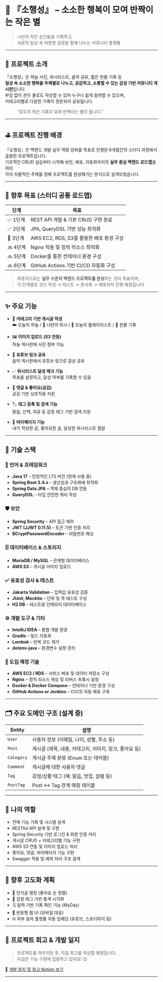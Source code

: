 # 🌟 『소행성』 – 소소한 행복이 모여 반짝이는 작은 별

> 나만의 작은 순간들을 기록하고,  
> 서로의 일상 속 따뜻한 감정을 함께 나누는 커뮤니티 플랫폼

---

## 🌼 프로젝트 소개

『소행성』은 하늘 사진, 위시리스트, 음악 공유, 짧은 한줄 기록 등  
**일상 속 소소한 행복을 주제별로 나누고, 공감하고, 소통할 수 있는 감성 기반 커뮤니티 게시판**입니다.  
부담 없이 한두 줄로도 작성할 수 있어 누구나 쉽게 참여할 수 있으며,  
카테고리별로 다양한 기록이 정돈되어 공유됩니다.

> “모두의 작은 기록이 모여 반짝이는 별이 됩니다.”

---

## ⛳ 프로젝트 진행 배경

『소행성』은 백엔드 개발 실무 역량 강화를 목표로 진행된 6개월간의 스터디 과정에서 출발한 프로젝트입니다.  
기초적인 CRUD 실습부터 시작해 보안, 배포, 자동화까지의 **실무 중심 백엔드 로드맵**을 따라  
각자 자율적인 주제를 정해 프로젝트를 완성해가는 방식으로 설계되었습니다.

---

## 📅 향후 목표 (스터디 공통 로드맵)

| 단계 | 목표 |
|------|------|
| ✅ 1단계 | REST API 개발 & 기본 CRUD 구현 완료 |
| ✅ 2단계 | JPA, QueryDSL 기반 성능 최적화 |
| 🔄 3단계 | AWS EC2, RDS, S3를 활용한 배포 환경 구성 |
| 🔜 4단계 | Nginx 적용 및 정적 리소스 최적화 |
| 🔜 5단계 | Docker를 통한 컨테이너 환경 구성 |
| 🔜 6단계 | GitHub Actions 기반 CI/CD 자동화 구성 |

> 최종적으로는 **실무 수준의 백엔드 프로젝트를 완성**하는 것이 목표이며,  
> 각 단계별로 코드 작성 → 테스트 → 문서화 → 배포까지 진행 예정입니다.

---

## ✨ 주요 기능

- 📌 **카테고리 기반 게시글 작성**  
  ☁️ 오늘의 하늘 / 🍰 나만의 위시 / 🎵 오늘의 플레이리스트 / 📖 한줄 기록

- 🖼️ **이미지 업로드 (S3 연동)**  
  하늘 게시판에 사진 첨부 가능

- 🔗 **유튜브 링크 공유**  
  음악 게시판에서 유튜브 링크로 감상 공유

- ✅ **위시리스트 달성 체크 기능**  
  목표를 설정하고, 달성 여부를 기록할 수 있음

- 💬 **댓글 & 좋아요(공감)**  
  공감 기반 상호작용 지원

- 🏷️ **태그 등록 및 검색 기능**  
  맑음, 산책, 여유 등 감정 태그 기반 검색 지원

- 👤 **마이페이지 기능**  
  내가 작성한 글, 좋아요한 글, 달성한 위시리스트 열람

---

## 🔧 기술 스택

### 📙 언어 & 프레임워크
- **Java 17** – 안정적인 LTS 버전 (현재 사용 중)
- **Spring Boot 3.4.x** – 생산성과 구조화에 최적화
- **Spring Data JPA** – 객체 중심의 DB 연동
- **QueryDSL** – 타입 안전한 쿼리 작성

### 🛡️ 보안
- **Spring Security** – API 접근 제어
- **JWT (JJWT 0.11.5)** – 토큰 기반 인증 처리
- **BCryptPasswordEncoder** – 비밀번호 해싱

### 🗄️ 데이터베이스 & 스토리지
- **MariaDB / MySQL** – 관계형 데이터베이스
- **AWS S3** – 게시글 이미지 업로드

### ✅ 유효성 검사 & 테스트
- **Jakarta Validation** – 입력값 유효성 검증
- **JUnit, Mockito** – 단위 및 목 테스트 구성
- **H2 DB** – 테스트용 인메모리 데이터베이스

### ⚙️ 개발 도구 & 기타
- **IntelliJ IDEA** – 통합 개발 환경
- **Gradle** – 빌드 자동화
- **Lombok** – 반복 코드 제거
- **dotenv-java** – 환경변수 설정 관리

### 🧭 도입 예정 기술

- **AWS EC2 / RDS** – 서비스 배포 및 데이터 저장소 구성
- **Nginx** – 정적 리소스 캐싱 및 리버스 프록시 설정
- **Docker & Docker Compose** – 컨테이너 기반 환경 구성
- **GitHub Actions or Jenkins** – CI/CD 자동 배포 구축

---

## 🗂️ 주요 도메인 구조 (설계 중)

| Entity | 설명 |
|--------|------|
| `User` | 사용자 정보 (이메일, 나이, 성별, 주소 등) |
| `Post` | 게시글 (제목, 내용, 카테고리, 이미지, 링크, 좋아요 등) |
| `Category` | 게시글 주제 분류 (Enum 또는 테이블) |
| `Comment` | 게시글에 대한 사용자 댓글 |
| `Tag` | 감정/상황 태그 (예: 맑음, 맛집, 설렘 등) |
| `PostTag` | Post ↔ Tag 관계 매핑 테이블 |

---

## 🧠 나의 역할

- 전체 기능 기획 및 시스템 설계
- RESTful API 설계 및 구현
- Spring Security 기반 로그인 & 회원 인증 처리
- 게시글 CRUD + 카테고리별 기능 구현
- AWS S3 연동 및 이미지 업로드 처리
- 좋아요, 댓글, 마이페이지 기능 구현
- Swagger 적용 및 예외 처리 구조 설계

---

## 🌈 향후 고도화 계획

- 🎯 인기글 랭킹 (좋아요 순 정렬)
- 🎨 감정 태그 기반 통계 시각화
- 🗓️ 달력 기반 기록 확인 기능 (MyDay)
- 📱 반응형 웹 UI (모바일 대응)
- 🌐 외부 음악 플랫폼 자동 임베딩 (유튜브, 스포티파이 등)

---

## 📝 프로젝트 회고 & 개발 일지

> 프로젝트를 마무리한 후, 직접 회고를 작성할 예정입니다.  
> 지금은 기능 구현에 집중하고 있어요! 😌

📌 [개발 일지 및 회고 Notion 보기](https://astonishing-print-3c1.notion.site/1998e4df1c72800f8148ce5a06c719e9?pvs=4)

---

